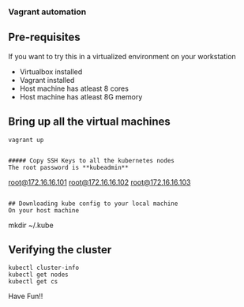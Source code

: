 ### Vagrant automation

## Pre-requisites
If you want to try this in a virtualized environment on your workstation
* Virtualbox installed
* Vagrant installed
* Host machine has atleast 8 cores
* Host machine has atleast 8G memory

## Bring up all the virtual machines
```
vagrant up


##### Copy SSH Keys to all the kubernetes nodes
The root password is **kubeadmin**

```
root@172.16.16.101
root@172.16.16.102
root@172.16.16.103

```

## Downloading kube config to your local machine
On your host machine
```
mkdir ~/.kube

## Verifying the cluster
```
kubectl cluster-info
kubectl get nodes
kubectl get cs
```

Have Fun!!

